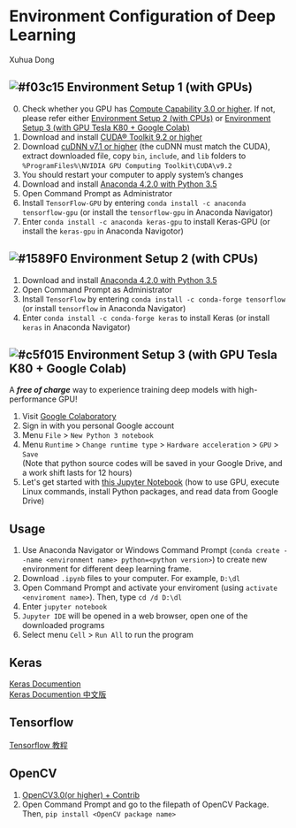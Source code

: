# Environment Configuration of Deep Learning

Xuhua Dong

## ![#f03c15](https://placehold.it/15/f03c15/000000?text=+) Environment Setup 1 (with GPUs)
0. Check whether you GPU has [Compute Capability 3.0 or higher](https://developer.nvidia.com/cuda-gpus). If not, please refer either [Environment Setup 2 (with CPUs)](https://github.com/xuhuahaoren/Environment-Configuration-of-Deep-Learning#-environment-setup-2-with-cpus) or [Environment Setup 3 (with GPU Tesla K80 + Google Colab)](https://github.com/xuhuahaoren/Environment-Configuration-of-Deep-Learning#-environment-setup-3-with-gpu-tesla-k80--google-colab)
1. Download and install [CUDA® Toolkit 9.2 or higher](https://developer.nvidia.com/cuda-downloads)
2. Download [cuDNN v7.1 or higher](https://developer.nvidia.com/cudnn) (the cuDNN must match the CUDA), extract downloaded file, copy `bin`, `include`, and `lib` folders to `%ProgramFiles%\NVIDIA GPU Computing Toolkit\CUDA\v9.2`
3. You should restart your computer to apply system’s changes
4. Download and install [Anaconda 4.2.0 with Python 3.5](https://repo.continuum.io/archive/Anaconda3-4.2.0-Windows-x86_64.exe)
5. Open Command Prompt as Administrator
6. Install `TensorFlow-GPU` by entering `conda install -c anaconda tensorflow-gpu` (or install the `tensorflow-gpu` in Anaconda Navigator)
7. Enter `conda install -c anaconda keras-gpu` to install Keras-GPU (or install the `keras-gpu` in Anaconda Navigotor)

## ![#1589F0](https://placehold.it/15/1589F0/000000?text=+) Environment Setup 2 (with CPUs)
1. Download and install [Anaconda 4.2.0 with Python 3.5](https://repo.continuum.io/archive/Anaconda3-4.2.0-Windows-x86_64.exe)
2. Open Command Prompt as Administrator
3. Install `TensorFlow` by entering `conda install -c conda-forge tensorflow` (or install `tensorflow` in Anaconda Navigator)
4. Enter `conda install -c conda-forge keras` to install Keras (or install `keras` in Anaconda Navigator)

## ![#c5f015](https://placehold.it/15/c5f015/000000?text=+) Environment Setup 3 (with GPU Tesla K80 + Google Colab)
  A **_free of charge_** way to experience training deep models with high-performance GPU!
1. Visit [Google Colaboratory](https://colab.research.google.com/notebooks/welcome.ipynb)
2. Sign in with you personal Google account
3. Menu `File` > `New Python 3 notebook`
4. Menu `Runtime` > `Change runtime type` > `Hardware acceleration` > `GPU` > `Save`  
(Note that python source codes will be saved in your Google Drive, and a work shift lasts for 12 hours)  
5. Let's get started with [this Jupyter Notebook](https://github.com/nhduong/intro_deep/blob/master/examples/colab_getting_started.ipynb) (how to use GPU, execute Linux commands, install Python packages, and read data from Google Drive)

## Usage
1. Use Anaconda Navigator or Windows Command Prompt (`conda create --name <environment name> python=<python version>`) to create new environment for different deep learning frame.
2. Download `.ipynb` files to your computer. For example, `D:\dl`
3. Open Command Prompt and activate your enviroment (using `activate <enviroment name>`). Then, type `cd /d D:\dl`
4. Enter `jupyter notebook`
5. `Jupyter IDE` will be opened in a web browser, open one of the downloaded programs
6. Select menu `Cell` > `Run All` to run the program

## Keras
[Keras Documention](https://keras.io)  
[Keras Documention 中文版](https://keras.io/zh/)

## Tensorflow
[Tensorflow 教程](http://www.tensorfly.cn/tfdoc/tutorials/overview.html)

## OpenCV
1. [OpenCV3.0(or higher) + Contrib](https://www.lfd.uci.edu/~gohlke/pythonlibs/#numpy)
2. Open Command Prompt and go to the filepath of OpenCV Package. Then, `pip install <OpenCV package name>`

